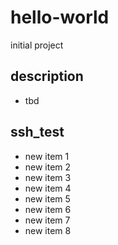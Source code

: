# hello-world
initial project
## description
* tbd

## ssh_test
* new item 1
* new item 2
* new item 3
* new item 4
* new item 5
* new item 6
* new item 7
* new item 8
